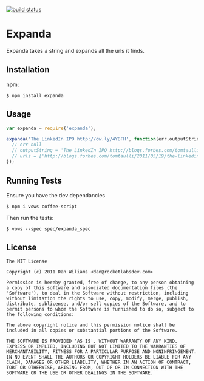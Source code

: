 [![build status](https://secure.travis-ci.org/rocketlabsdev/expanda.png)](http://travis-ci.org/rocketlabsdev/expanda)

# Expanda

  Expanda takes a string and expands all the urls it finds.

## Installation

npm:

    $ npm install expanda

## Usage

```javascript
var expanda = require('expanda');

expanda('The LinkedIn IPO http://ow.ly/4YBFH', function(err,outputString, urls) {
  // err null
  // outputString = 'The LinkedIn IPO http://blogs.forbes.com/tomtaulli/2011/05/19/the-linkedin-ipo-a-valuable-lesson-for-entrepreneurs/'
  // urls = ['http://blogs.forbes.com/tomtaulli/2011/05/19/the-linkedin-ipo-a-valuable-lesson-for-entrepreneurs/']
});
```

## Running Tests

Ensure you have the dev dependancies

    $ npm i vows coffee-script

Then run the tests:

    $ vows --spec spec/expanda_spec

## License

    The MIT License

    Copyright (c) 2011 Dan Wiliams <dan@rocketlabsdev.com>

    Permission is hereby granted, free of charge, to any person obtaining
    a copy of this software and associated documentation files (the
    'Software'), to deal in the Software without restriction, including
    without limitation the rights to use, copy, modify, merge, publish,
    distribute, sublicense, and/or sell copies of the Software, and to
    permit persons to whom the Software is furnished to do so, subject to
    the following conditions:

    The above copyright notice and this permission notice shall be
    included in all copies or substantial portions of the Software.

    THE SOFTWARE IS PROVIDED 'AS IS', WITHOUT WARRANTY OF ANY KIND,
    EXPRESS OR IMPLIED, INCLUDING BUT NOT LIMITED TO THE WARRANTIES OF
    MERCHANTABILITY, FITNESS FOR A PARTICULAR PURPOSE AND NONINFRINGEMENT.
    IN NO EVENT SHALL THE AUTHORS OR COPYRIGHT HOLDERS BE LIABLE FOR ANY
    CLAIM, DAMAGES OR OTHER LIABILITY, WHETHER IN AN ACTION OF CONTRACT,
    TORT OR OTHERWISE, ARISING FROM, OUT OF OR IN CONNECTION WITH THE
    SOFTWARE OR THE USE OR OTHER DEALINGS IN THE SOFTWARE.